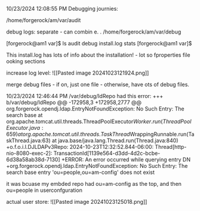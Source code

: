 10/23/2024 12:08:55 PM
Debugging journies:

/home/forgerock/am/var/audit

debug logs: separate - can combin e. .
/home/forgerock/am/var/debug

[forgerock@am1 var]$ ls
audit  debug  install.log  stats
[forgerock@am1 var]$

This install.log has lots of info about the installation! - lot so fproperties file ooking sections

 increase log level:
![[Pasted image 20241023121924.png]]

merge debug files - if on, just one file - otherwise, have ots of debug files.

 10/23/2024 12:46:44 PM
 /var/debug/IdRepo had this error:
+++ b/var/debug/IdRepo
@@ -172958,3 +172958,2777 @@ org.forgerock.opendj.ldap.EntryNotFoundException: No Such Entry: The search base
        at org.apache.tomcat.util.threads.ThreadPoolExecutor$Worker.run(ThreadPoolExecutor.java:659)
        at org.apache.tomcat.util.threads.TaskThread$WrappingRunnable.run(TaskThread.java:63)
        at java.base/java.lang.Thread.run(Thread.java:840)
+o.f.o.i.l.DJLDAPv3Repo: 2024-10-23T12:32:52.844-06:00: Thread[http-nio-8080-exec-2]: TransactionId[1139e564-d3dd-4d2c-bcbe-6d38a58ab38d-7130]
+ERROR: An error occurred while querying entry DN
+org.forgerock.opendj.ldap.EntryNotFoundException: No Such Entry: The search base entry 'ou=people,ou=am-config' does not exist

it was bcuase my embded repo had ou=am-config as the top, and then ou=people in userconfguration


actual user store:
![[Pasted image 20241023125018.png]]